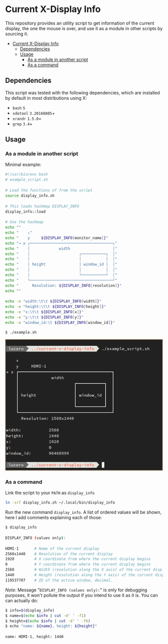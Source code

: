 # Current X-Display Info

This repository provides an utility script to get information of the current
display, the one the mouse is over, and use it as a module in other scripts by
sourcing it.

- [Current X-Display Info](#current-x-display-info)
  - [Dependencies](#dependencies)
  - [Usage](#usage)
    - [As a module in another script](#as-a-module-in-another-script)
    - [As a command](#as-a-command)

## Dependencies

This script was tested with the following dependencies, which are installed by
default in most distributions using X:

- `bash` `5`
- `xdotool` `3.20160805`+
- `xrandr` `1.5.0`+
- `grep` `3.4`+

## Usage

### As a module in another script

Minimal example:

```bash
#!/usr/bin/env bash
# example_script.sh

# Load the functions of from the script
source display_info.sh

# This loads hashmap DISPLAY_INFO
display_info::load

# Use the hashmap
echo ""
echo "    ↓"
echo "    y     ${DISPLAY_INFO[monitor_name]}"
echo "→ x ┌─────────────────────────────────────┐"
echo "    │             width                   │"
echo "    │                      ┌───────────┐  │"
echo "    │                      │           │  │"
echo "    │ height               │ window_id │  │"
echo "    │                      │           │  │"
echo "    │                      └───────────┘  │"
echo "    └─────────────────────────────────────┘"
echo "      Resolution: ${DISPLAY_INFO[resolution]}"
echo ""

echo -e "width:\t\t ${DISPLAY_INFO[width]}"
echo -e "height:\t\t ${DISPLAY_INFO[height]}"
echo -e "x:\t\t ${DISPLAY_INFO[x]}"
echo -e "y:\t\t ${DISPLAY_INFO[y]}"
echo -e "window_id:\t ${DISPLAY_INFO[window_id]}"

```

```bash
$ ./example.sh
```

![example output](assets/example_script_output.png)


### As a command

Link the script to your `PATH` as `display_info`

```sh
ln -srf display_info.sh ~/.local/bin/display_info
```

Run the new command `display_info`. A list of ordered values will be shown, here I add comments explaining each of those:

```bash
$ display_info

DISPLAY_INFO (values only):

HDMI-1       # Name of the current display
2560x1440    # Resolution of the current display
1920         # X coordinate from where the current display begins
0            # Y coordinate from where the current display begins
2560         # Width (resolution along the X axis) of the current display
1440         # Height (resolution along the Y axis) of the current display
119537707    # ID of the active window, decimal.
```

*Note*: Message "`DISPLAY_INFO (values only):`" is only for debugging purposes, it won't pollute the output if you intend to use it as it is. You can can actually do:

```bash
$ info=$(display_info)
$ name=$(echo $info | cut -d' ' -f1)
$ height=$(echo $info | cut -d' ' -f6)
$ echo "name: ${name}, height: ${height}"

name: HDMI-1, height: 1440
```
